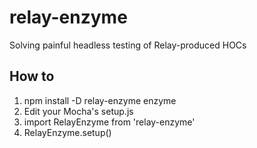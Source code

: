 # relay-enzyme
Solving painful headless testing of Relay-produced HOCs

How to
------

1. npm install -D relay-enzyme enzyme
2. Edit your Mocha's setup.js
  1. import RelayEnzyme from 'relay-enzyme'
  2. RelayEnzyme.setup()
